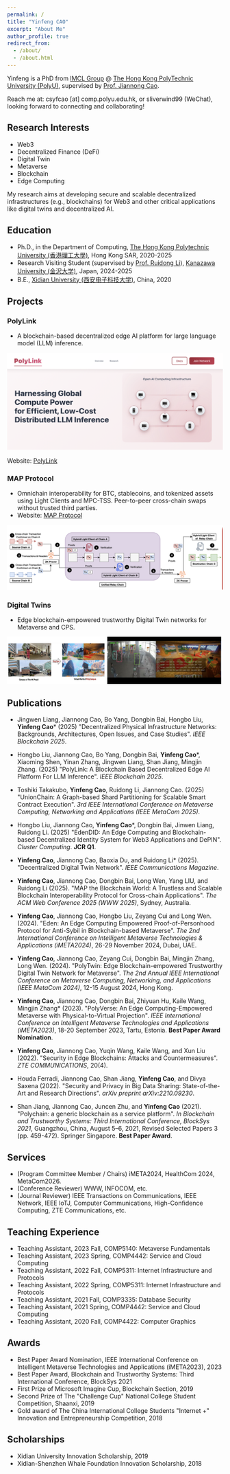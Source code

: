 ```yaml
---
permalink: /
title: "Yinfeng CAO"
excerpt: "About Me"
author_profile: true
redirect_from: 
  - /about/
  - /about.html
---
```


Yinfeng is a PhD from [IMCL Group](https://www4.comp.polyu.edu.hk/~labimcl/index.html) @ [The Hong Kong PolyTechnic University (PolyU)](https://www.polyu.edu.hk/), supervised by [Prof. Jiannong Cao](https://www4.comp.polyu.edu.hk/~csjcao/). 

Reach me at: csyfcao [at] comp.polyu.edu.hk, or sliverwind99 (WeChat), looking forward to connecting and collaborating!

## Research Interests
* Web3
* Decentralized Finance (DeFi)
* Digital Twin
* Metaverse
* Blockchain
* Edge Computing

My research aims at developing secure and scalable decentralized infrastructures (e.g., blockchains) for Web3 and other critical applications like digital twins and decentralized AI.

## Education
* Ph.D., in the Department of Computing, [The Hong Kong Polytechnic University (香港理工大學)](https://www.polyu.edu.hk), Hong Kong SAR, 2020-2025
* Research Visiting Student (supervised by [Prof. Ruidong Li](https://sites.google.com/site/liruidong/)), [Kanazawa University (金沢大学)](http://www.kanazawa-u.ac.jp), Japan, 2024-2025
* B.E., [Xidian University (西安电子科技大学)](https://www.xidian.edu.cn/), China, 2020

## Projects

### PolyLink
* A blockchain-based decentralized edge AI platform for large language model (LLM) inference. 

![PolyLink](/images/projects/PolyLink.png)

Website: [PolyLink](https://polylink.evan.cafe)
### MAP Protocol
* Omnichain interoperability for BTC, stablecoins, and tokenized assets using Light Clients and MPC-TSS. Peer-to-peer cross-chain swaps without trusted third parties.
* Website: [MAP Protocol](https://www.mapprotocol.io)

![MAP Protocol](/images/projects/MAP.png)

### Digital Twins
* Edge blockchain-empowered trustworthy Digital Twin networks for Metaverse and CPS.

![Digital Twins](/images/projects/DT1.png)

## Publications

* Jingwen Liang, Jiannong Cao, Bo Yang, Dongbin Bai, Hongbo Liu, **Yinfeng Cao*** (2025) "Decentralized Physical Infrastructure Networks: Backgrounds, Architectures, Open Issues, and Case Studies". *IEEE Blockchain 2025*.

* Hongbo Liu, Jiannong Cao, Bo Yang, Dongbin Bai, **Yinfeng Cao***, Xiaoming Shen, Yinan Zhang, Jingwen Liang, Shan Jiang, Mingjin Zhang. (2025) "PolyLink: A Blockchain Based Decentralized Edge AI Platform For LLM Inference". *IEEE Blockchain 2025*.

* Toshiki Takakubo, **Yinfeng Cao**, Ruidong Li, Jiannong Cao. (2025) "UnionChain: A Graph-based Shard Partitioning for Scalable Smart Contract Execution". *3rd IEEE International Conference on Metaverse Computing, Networking and Applications (IEEE MetaCom 2025)*.

* Hongbo Liu, Jiannong Cao, **Yinfeng Cao***, Dongbin Bai, Jinwen Liang, Ruidong Li. (2025) "EdenDID: An Edge Computing and Blockchain-based Decentralized Identity System for Web3 Applications and DePIN". *Cluster Computing*. **JCR Q1**.

* **Yinfeng Cao**, Jiannong Cao, Baoxia Du, and Ruidong Li* (2025). "Decentralized Digital Twin Network". *IEEE Communications Magazine*.

* **Yinfeng Cao**, Jiannong Cao, Dongbin Bai, Long Wen, Yang LIU, and Ruidong Li (2025). "MAP the Blockchain World: A Trustless and Scalable Blockchain Interoperability Protocol for Cross-chain Applications". *The ACM Web Conference 2025 (WWW 2025)*, Sydney, Australia.

* **Yinfeng Cao**, Jiannong Cao, Hongbo Liu, Zeyang Cui and Long Wen. (2024). "Eden: An Edge Computing Empowered Proof-of-Personhood Protocol for Anti-Sybil in Blockchain-based Metaverse". *The 2nd International Conference on Intelligent Metaverse Technologies & Applications (iMETA2024)*, 26-29 November 2024, Dubai, UAE.

* **Yinfeng Cao**, Jiannong Cao, Zeyang Cui, Dongbin Bai, Mingjin Zhang, Long Wen. (2024). "PolyTwin: Edge Blockchain-empowered Trustworthy Digital Twin Network for Metaverse". *The 2nd Annual IEEE International Conference on Metaverse Computing, Networking, and Applications (IEEE MetaCom 2024)*, 12-15 August 2024, Hong Kong.

* **Yinfeng Cao**, Jiannong Cao, Dongbin Bai, Zhiyuan Hu, Kaile Wang, Mingjin Zhang* (2023). "PolyVerse: An Edge Computing-Empowered Metaverse with Physical-to-Virtual Projection". *IEEE International Conference on Intelligent Metaverse Technologies and Applications (iMETA2023)*, 18-20 September 2023, Tartu, Estonia. **Best Paper Award Nomination**.

* **Yinfeng Cao**, Jiannong Cao, Yuqin Wang, Kaile Wang, and Xun Liu (2022). "Security in Edge Blockchains: Attacks and Countermeasures". *ZTE COMMUNICATIONS*, 20(4).

* Houda Ferradi, Jiannong Cao, Shan Jiang, **Yinfeng Cao**, and Divya Saxena (2022). "Security and Privacy in Big Data Sharing: State-of-the-Art and Research Directions". *arXiv preprint arXiv:2210.09230*.

* Shan Jiang, Jiannong Cao, Juncen Zhu, and **Yinfeng Cao** (2021). "Polychain: a generic blockchain as a service platform". *In Blockchain and Trustworthy Systems: Third International Conference, BlockSys 2021*, Guangzhou, China, August 5–6, 2021, Revised Selected Papers 3 (pp. 459-472). Springer Singapore. **Best Paper Award**.


## Services
* (Program Committee Member / Chairs) iMETA2024, HealthCom 2024, MetaCom2026.
* (Conference Reviewer) WWW, INFOCOM, etc.
* (Journal Reviewer) IEEE Transactions on Communications, IEEE Network, IEEE IoTJ, Computer Communications, High-Confidence Computing, ZTE Communications, etc.

## Teaching Experience
* Teaching Assistant, 2023 Fall, COMP5140: Metaverse Fundamentals
* Teaching Assistant, 2023 Spring, COMP4442: Service and Cloud Computing
* Teaching Assistant, 2022 Fall, COMP5311: Internet Infrastructure and Protocols
* Teaching Assistant, 2022 Spring, COMP5311: Internet Infrastructure and Protocols
* Teaching Assistant, 2021 Fall, COMP3335: Database Security
* Teaching Assistant, 2021 Spring, COMP4442: Service and Cloud Computing
* Teaching Assistant, 2020 Fall, COMP4422: Computer Graphics


## Awards
* Best Paper Award Nomination, IEEE International Conference on Intelligent Metaverse Technologies and Applications (iMETA2023), 2023
* Best Paper Award, Blockchain and Trustworthy Systems: Third International Conference, BlockSys 2021
* First Prize of Microsoft Imagine Cup, Blockchain Section, 2019
* Second Prize of The "Challenge Cup" National College Student Competition, Shaanxi, 2019
* Gold award of The China International College Students "Internet +" Innovation and Entrepreneurship Competition, 2018

## Scholarships
* Xidian University Innovation Scholarship, 2019
* Xidian-Shenzhen Whale Foundation Innovation Scholarship, 2018